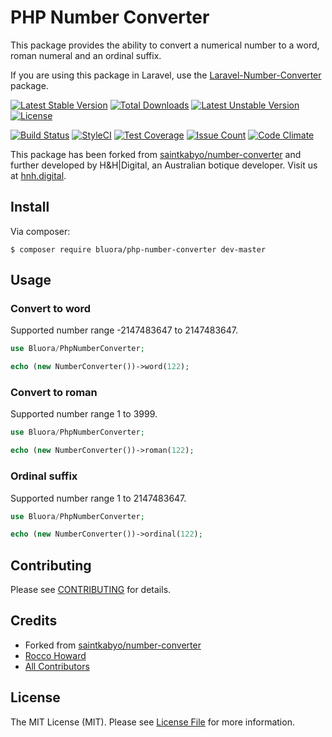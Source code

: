 # PHP Number Converter

This package provides the ability to convert a numerical number to a word, roman numeral and an ordinal suffix.

If you are using this package in Laravel, use the [Laravel-Number-Converter](https://github.com/bluora/laravel-number-converter) package.

[![Latest Stable Version](https://poser.pugx.org/bluora/php-number-converter/v/stable.svg)](https://packagist.org/packages/bluora/php-number-converter) [![Total Downloads](https://poser.pugx.org/bluora/php-number-converter/downloads.svg)](https://packagist.org/packages/bluora/php-number-converter) [![Latest Unstable Version](https://poser.pugx.org/bluora/php-number-converter/v/unstable.svg)](https://packagist.org/packages/bluora/php-number-converter) [![License](https://poser.pugx.org/bluora/php-number-converter/license.svg)](https://packagist.org/packages/bluora/php-number-converter)

[![Build Status](https://travis-ci.org/bluora/php-number-converter.svg?branch=master)](https://travis-ci.org/bluora/php-number-converter) [![StyleCI](https://styleci.io/repos/61008347/shield?branch=master)](https://styleci.io/repos/61008347) [![Test Coverage](https://codeclimate.com/github/bluora/php-number-converter/badges/coverage.svg)](https://codeclimate.com/github/bluora/php-number-converter/coverage) [![Issue Count](https://codeclimate.com/github/bluora/php-number-converter/badges/issue_count.svg)](https://codeclimate.com/github/bluora/php-number-converter) [![Code Climate](https://codeclimate.com/github/bluora/php-number-converter/badges/gpa.svg)](https://codeclimate.com/github/bluora/php-number-converter)

This package has been forked from [saintkabyo/number-converter](https://github.com/saintkabyo/number-converter) and further developed by H&H|Digital, an Australian botique developer. Visit us at [hnh.digital](http://hnh.digital).



## Install

Via composer:

`$ composer require bluora/php-number-converter dev-master`

## Usage

### Convert to word

Supported number range -2147483647 to 2147483647.

```php
use Bluora/PhpNumberConverter;

echo (new NumberConverter())->word(122);
```

### Convert to roman

Supported number range 1 to 3999.

```php
use Bluora/PhpNumberConverter;

echo (new NumberConverter())->roman(122);
```

### Ordinal suffix

Supported number range 1 to 2147483647.

```php
use Bluora/PhpNumberConverter;

echo (new NumberConverter())->ordinal(122);
```

## Contributing

Please see [CONTRIBUTING](https://github.com/bluora/php-number-converter/blob/master/CONTRIBUTING.md) for details.

## Credits

* Forked from [saintkabyo/number-converter](https://github.com/saintkabyo/number-converter)
* [Rocco Howard](https://github.com/therocis)
* [All Contributors](https://github.com/bluora/php-number-converter/contributors)

## License

The MIT License (MIT). Please see [License File](https://github.com/bluora/php-number-converter/blob/master/LICENSE) for more information.

